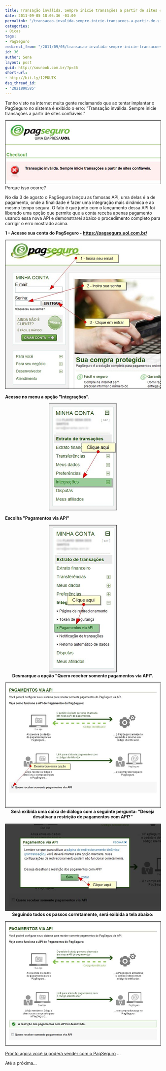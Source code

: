 ```yaml
---
title: Transação inválida. Sempre inicie transações a partir de sites confiáveis.
date: 2011-09-05 18:05:36 -03:00
permalink: "/transacao-invalida-sempre-inicie-transacoes-a-partir-de-sites-confiaveis/"
categories:
- Dicas
tags:
- PagSeguro
redirect_from: "/2011/09/05/transacao-invalida-sempre-inicie-transacoes-a-partir-de-sites-confiaveis/"
id: 36
author: Sena
layout: post
guid: http://sounoob.com.br/?p=36
short-url:
- http://bit.ly/12PDUTK
dsq_thread_id:
- '2821890585'
---
```


<p style="text-align: left;">
  Tenho visto na internet muita gente reclamando que ao tentar implantar o PagSeguro no sistema é exibido o erro: "Transação inválida. Sempre inicie transações a partir de sites confiáveis."<!--more-->
</p>

<p style="text-align: left;">
  <img class="aligncenter" style="border: 1px solid black;" title="Transação inválida. Sempre inicie transações a partir de sites confiáveis." src="/assets/uploads/2011/09/Transacao-invalida.-Sempre-inicie-transacoes-a-partir-de-sites-confiaveis..jpg" alt="Transação inválida. Sempre inicie transações a partir de sites confiáveis." /><br /> Porque isso ocorre?
</p>

No dia 3 de agosto o PagSeguro lançou as famosas API, uma delas é a de pagamento, onde a finalidade é fazer uma integração mais dinâmica e ao mesmo tempo segura. O fato é que junto com o lançamento dessa API foi liberado uma opção que permite que a conta receba apenas pagamento usando essa nova API e demonstrarei abaixo o procedimento completo para corrigir o erro mostrado acima.

<p style="text-align: left;">
  <strong>1 - Acesse sua conta do PagSeguro - <a href="https://pagseguro.uol.com.br/">https://pagseguro.uol.com.br/</a></strong>
</p>

<p style="text-align: center;">
  <img class="aligncenter" style="border: 1px solid black;" title="Tela de Login do PagSeguro" src="/assets/uploads/2011/09/PagSeguro-FazendoLogin.jpg" alt="Tela de Login do PagSeguro" />
</p>

<p style="text-align: left;">
  <strong>Acesse no menu a opção "Integrações".</strong>
</p>

<p style="text-align: center;">
  <img class="aligncenter" style="border: 1px solid black;" title="Menu - integrações" src="/assets/uploads/2011/09/MenuIntegracoes.jpg" alt="Menu - integrações"  />
</p>

<p style="text-align: left;">
  <strong>Escolha "Pagamentos via API"</strong>
</p>

<p style="text-align: center;">
  <img class="aligncenter" style="border: 1px solid black;" title="Menu - Integrações - Pagamento Via API" src="/assets/uploads/2011/09/MenuIntegracoes_PagamentoViaAPI.jpg" alt="Menu - Integrações - Pagamento Via API" /><br /> <strong>Desmarque a opção "Quero receber somente pagamentos via API".</strong>
</p>

<p style="text-align: center;">
  <img class="aligncenter" style="border: 1px solid black;" title="Quero receber somente pagamentos via API" src="/assets/uploads/2011/09/desmarcarOpcaoDeReceberSomentePagamentosViaAPI.jpg" alt="Quero receber somente pagamentos via API" /><br /> <strong>Será exibida uma caixa de diálogo com a seguinte pergunta: “Deseja desativar a restrição de pagamentos com API?”</strong>
</p>

<p style="text-align: center;">
  <img class="aligncenter" style="border: 1px solid black;" title="Deseja desativar a restrição dos pagamentos com API?" src="/assets/uploads/2011/09/confirmarDesmarcarOpcaoDeReceberSomentePagamentosViaAPI.jpg" alt="Deseja desativar a restrição dos pagamentos com API?" /><strong>Seguindo todos os passos corretamente, será exibida a tela abaixo:<br /> </strong>
</p>

<p style="text-align: center;">
  <img class="aligncenter" style="border: 1px solid black;" title="A restrição dos pagamentos com API foi desativada" src="/assets/uploads/2011/09/opcaoDeReceberSomentePagamentosViaAPIDesativada.jpg" alt="A restrição dos pagamentos com API foi desativada" />
</p>

<acronym title="claro se não tiver algum outro problema">Pronto agora você já poderá vender com o PagSeguro</acronym> …

Até a próxima…